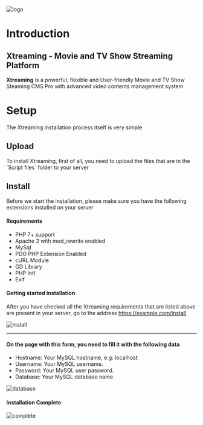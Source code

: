 ![logo](https://github.com/parsavandy/Xtreaming/assets/62550885/eacc70ce-3c7f-4b0d-918a-9db00f813b1c)


Introduction
============

Xtreaming - Movie and TV Show Streaming Platform
------------------------------------------------

**Xtreaming** is a powerful, flexible and User-friendly Movie and TV Show Steaming CMS Pro with advanced video contents management system

Setup
=====

The Xtreaming installation process itself is very simple

Upload
------

To install Xtreaming, first of all, you need to upload the files that are in the \`Script files\` folder to your server

Install
-------

Before we start the installation, please make sure you have the following extensions installed on your server

#### Requirements

*   PHP 7+ support
*   Apache 2 with mod\_rewrite enabled
*   MySql
*   PDO PHP Extension Enabled
*   cURL Module
*   GD Library
*   PHP Intl
*   Exif

#### Getting started installation

After you have checked all the Xtreaming requirements that are listed above are present in your server, go to the address https://example.com/install

![install](https://github.com/parsavandy/Xtreaming/assets/62550885/9e98a636-cb54-4487-88ba-e243f2e51988)

* * *

#### On the page with this form, you need to fill it with the following data

*   Hostname: Your MySQL hostname, e.g: localhost
*   Username: Your MySQL username.
*   Password: Your MySQL user password.
*   Database: Your MySQL database name.

![database](https://github.com/parsavandy/Xtreaming/assets/62550885/29338c9d-0580-4df5-8bcd-c708fc306bbf)


#### Installation Complete

![complete](https://github.com/parsavandy/Xtreaming/assets/62550885/b5c88226-d18a-4e94-812a-851ac033afa2)
